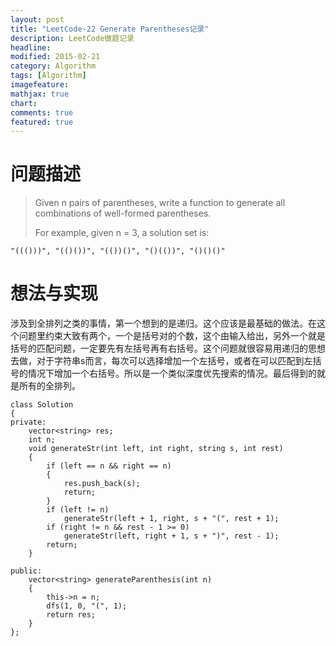 ```yaml
---
layout: post
title: "LeetCode-22 Generate Parentheses记录"
description: LeetCode做题记录
headline: 
modified: 2015-02-21
category: Algorithm
tags: [Algorithm]
imagefeature: 
mathjax: true
chart: 
comments: true
featured: true
---
```


# 问题描述

>Given n pairs of parentheses, write a function to generate all combinations of well-formed parentheses.
>
>For example, given n = 3, a solution set is:
>
	"((()))", "(()())", "(())()", "()(())", "()()()"
	
# 想法与实现

涉及到全排列之类的事情，第一个想到的是递归。这个应该是最基础的做法。在这个问题里约束大致有两个，一个是括号对的个数，这个由输入给出，另外一个就是括号的匹配问题，一定要先有左括号再有右括号。这个问题就很容易用递归的思想去做，对于字符串s而言，每次可以选择增加一个左括号，或者在可以匹配到左括号的情况下增加一个右括号。所以是一个类似深度优先搜索的情况。最后得到的就是所有的全排列。

	class Solution 
	{
	private:
		vector<string> res;
		int n; 
		void generateStr(int left, int right, string s, int rest)
		{
	    	if (left == n && right == n)
	    	{
		        res.push_back(s);
		        return; 
		    }
		    if (left != n) 
		        generateStr(left + 1, right, s + "(", rest + 1);
		    if (right != n && rest - 1 >= 0)
		        generateStr(left, right + 1, s + ")", rest - 1);
		    return;
		}

	public:
		vector<string> generateParenthesis(int n) 
		{
		    this->n = n;
		    dfs(1, 0, "(", 1);
		    return res;
		}
	};